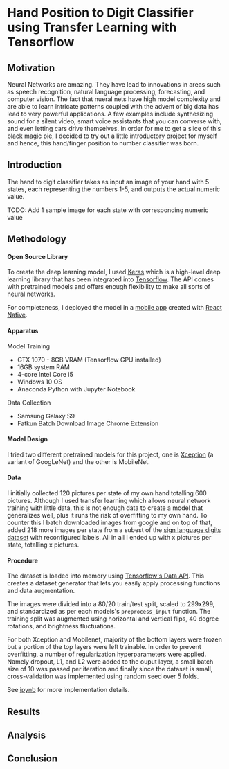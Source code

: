 # Hand Position to Digit Classifier using Transfer Learning with Tensorflow

## Motivation

Neural Networks are amazing. They have lead to innovations in areas such as speech recognition, natural language processing, forecasting, and computer vision. The fact that nueral nets have high model complexity and are able to learn intricate patterns coupled with the advent of big data has lead to very powerful applications. A few examples include synthesizing sound for a silent video, smart voice assistants that you can converse with, and even letting cars drive themselves. In order for me to get a slice of this black magic pie, I decided to try out a little introductory project for myself and hence, this hand/finger position to number classifier was born.

## Introduction

The hand to digit classifier takes as input an image of your hand with 5 states, each representing the numbers 1-5, and outputs the actual numeric value.

TODO: Add 1 sample image for each state with corresponding numeric value 

## Methodology

#### Open Source Library

To create the deep learning model, I used [Keras](https://keras.io) which is a high-level deep learning library that has been integrated into [Tensorflow](https://www.tensorflow.org/). The API comes with pretrained models and offers enough flexibility to make all sorts of neural networks.

For completeness, I deployed the model in a [mobile app](www.google.ca) created with [React Native](https://facebook.github.io/react-native/docs/getting-started).

#### Apparatus

Model Training
* GTX 1070 - 8GB VRAM (Tensorflow GPU installed)
* 16GB system RAM
* 4-core Intel Core i5
* Windows 10 OS
* Anaconda Python with Jupyter Notebook

Data Collection
* Samsung Galaxy S9
* Fatkun Batch Download Image Chrome Extension

#### Model Design

I tried two different pretrained models for this project, one is [Xception](https://arxiv.org/abs/1610.02357) (a variant of GoogLeNet) and the other is MobileNet.

#### Data

I initially collected 120 pictures per state of my own hand totalling 600 pictures. Although I used transfer learning which allows neural network training with little data, this is not enough data to create a model that generalizes well, plus it runs the risk of overfitting to my own hand. To counter this I batch downloaded images from google and on top of that, added 218 more images per state from a subest of the [sign language digits dataset](https://www.kaggle.com/ardamavi/sign-language-digits-dataset) with reconfigured labels. All in all I ended up with x pictures per state, totalling x pictures.

#### Procedure

The dataset is loaded into memory using [Tensorflow's Data API](https://www.tensorflow.org/tutorials/load_data/images). This creates a dataset generator that lets you easily apply processing functions and data augmentation. 

The images were divided into a 80/20 train/test split, scaled to 299x299, and standardized as per each models's `preprocess_input` function. The training split was augmented using horizontal and vertical flips, 40 degree rotations, and brightness fluctuations.

For both Xception and Mobilenet, majority of the bottom layers were frozen but a portion of the top layers were left trainable. In order to prevent overfitting, a number of regularization hyperparameters were applied. Namely dropout, L1, and L2 were added to the ouput layer, a small batch size of 10 was passed per iteration and finally since the dataset is small, cross-validation was implemented using random seed over 5 folds.

See [ipynb](ipynb) for more implementation details.

## Results
## Analysis
## Conclusion